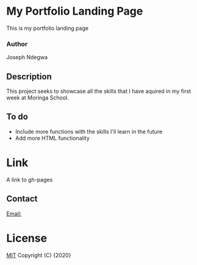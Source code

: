 # My Portfolio Landing Page
This is my portfolio landing page

### Author
Joseph Ndegwa

## Description
 This project seeks to showcase all  the skills that I have aquired in my first week at Moringa School.

## To do
* Include more functions with the skills I'll learn in the future
* Add more HTML functionality

# Link
A link to gh-pages

## Contact
[Email:](Kariukindegwa98@gmail.com)

# License
[MIT](https://choosealicense.com/licenses/mit/)
Copyright (C) {2020}
